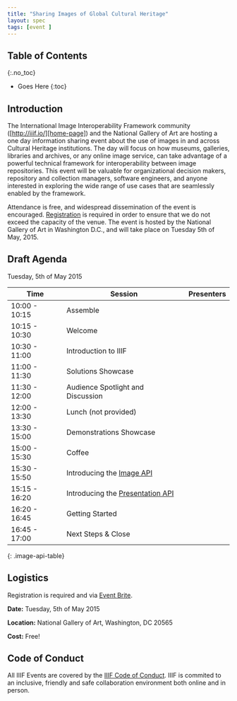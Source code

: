 ```yaml
---
title: "Sharing Images of Global Cultural Heritage"
layout: spec
tags: [event ]
---
```


## Table of Contents
{:.no_toc}

* Goes Here
{:toc}

## Introduction

The International Image Interoperability Framework community ([http://iiif.io/][home-page]) and the National Gallery of Art are hosting a one day information sharing event about the use of images in and across Cultural Heritage institutions.  The day will focus on how museums, galleries, libraries and archives, or any online image service, can take advantage of a powerful technical framework for interoperability between image repositories.   This event will be valuable for organizational decision makers, repository and collection managers, software engineers, and anyone interested in exploring the wide range of use cases that are seamlessly enabled by the framework.  

Attendance is free, and widespread dissemination of the event is encouraged.  [Registration][logistics] is required in order to ensure that we do not exceed the capacity of the venue.  The event is hosted by the National Gallery of Art in Washington D.C., and will take place on Tuesday 5th of May, 2015.

## Draft Agenda

Tuesday, 5th of May 2015

| Time           | Session | Presenters |
| -------------- | ------- | ---------- |
| 10:00 - 10:15  | Assemble |  |
| 10:15 - 10:30  | Welcome |   |
| 10:30 - 11:00  | Introduction to IIIF |   |
| 11:00 - 11:30  | Solutions Showcase | |
| 11:30 - 12:00  | Audience Spotlight and Discussion |   |
| 12:00 - 13:30  | Lunch (not provided)| |
| 13:30 - 15:00  | Demonstrations Showcase |  |
| 15:00 - 15:30  | Coffee |
| 15:30 - 15:50  | Introducing the [Image API][image-api] |   |
| 15:15 - 16:20  | Introducing the [Presentation API][prezi-api] |   |
| 16:20 - 16:45  | Getting Started |  |
| 16:45 - 17:00  | Next Steps & Close | |
{: .image-api-table}

## Logistics

Registration is required and via [Event Brite][event-brite].

__Date:__ Tuesday, 5th of May 2015

__Location:__ National Gallery of Art, Washington, DC 20565

__Cost:__ Free!


## Code of Conduct

All IIIF Events are covered by the [IIIF Code of Conduct][conduct]. IIIF is commited to an inclusive, friendly and safe collaboration environment both online and in person.

[home-page]: http://iiif.io/
[event-brite]: https://www.eventbrite.com/e/sharing-images-of-global-culture-tickets-15546122872
[conduct]: /event/conduct.html
[logistics]: #logistics
[image-api]: /api/image/2.0/
[prezi-api]: /api/presentation/2.0/

